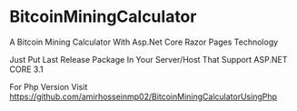 # BitcoinMiningCalculator
A Bitcoin Mining Calculator With Asp.Net Core Razor Pages Technology 

Just Put Last Release Package In Your Server/Host That Support ASP.NET CORE 3.1

For Php Version Visit https://github.com/amirhosseinmp02/BitcoinMiningCalculatorUsingPhp
